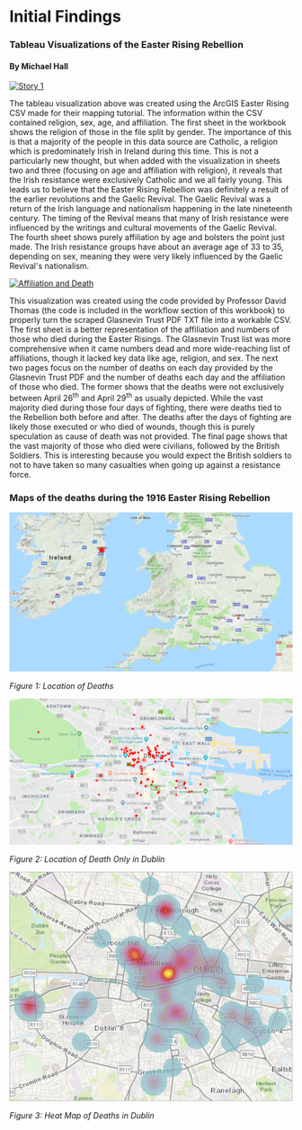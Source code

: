 # Initial Findings

### Tableau Visualizations of the Easter Rising Rebellion
#### By Michael Hall


<div class='tableauPlaceholder' id='viz1525038874304' style='position: relative'><noscript><a href='#'><img alt='Story 1 ' src='https:&#47;&#47;public.tableau.com&#47;static&#47;images&#47;Ir&#47;IrishEasterRising&#47;Story1&#47;1_rss.png' style='border: none' /></a></noscript><object class='tableauViz'  style='display:none;'><param name='host_url' value='https%3A%2F%2Fpublic.tableau.com%2F' /> <param name='embed_code_version' value='3' /> <param name='path' value='views&#47;IrishEasterRising&#47;Story1?:embed=y&amp;:display_count=y&amp;publish=yes' /> <param name='toolbar' value='yes' /><param name='static_image' value='https:&#47;&#47;public.tableau.com&#47;static&#47;images&#47;Ir&#47;IrishEasterRising&#47;Story1&#47;1.png' /> <param name='animate_transition' value='yes' /><param name='display_static_image' value='yes' /><param name='display_spinner' value='yes' /><param name='display_overlay' value='yes' /><param name='display_count' value='yes' /><param name='filter' value='publish=yes' /></object></div>                <script type='text/javascript'>                    var divElement = document.getElementById('viz1525038874304');                    var vizElement = divElement.getElementsByTagName('object')[0];                    vizElement.style.width='1016px';vizElement.style.height='991px';                    var scriptElement = document.createElement('script');                    scriptElement.src = 'https://public.tableau.com/javascripts/api/viz_v1.js';                    vizElement.parentNode.insertBefore(scriptElement, vizElement);                </script>


The tableau visualization above was created using the ArcGIS Easter Rising CSV made for their mapping tutorial. The information within the CSV contained religion, sex, age, and affiliation. The first sheet in the workbook shows the religion of those in the file split by gender. The importance of this is that a majority of the people in this data source are Catholic, a religion which is predominately Irish in Ireland during this time. This is not a particularly new thought, but when added with the visualization in sheets two and three (focusing on age and affiliation with religion), it reveals that the Irish resistance were exclusively Catholic and we all fairly young. This leads us to believe that the Easter Rising Rebellion was definitely a result of the earlier revolutions and the Gaelic Revival. The Gaelic Revival was a return of the Irish language and nationalism happening in the late nineteenth century. The timing of the Revival means that many of Irish resistance were influenced by the writings and cultural movements of the Gaelic Revival. The fourth sheet shows purely affiliation by age and bolsters the point just made. The Irish resistance groups have about an average age of 33 to 35, depending on sex, meaning they were very likely influenced by the Gaelic Revival's nationalism.

<div class='tableauPlaceholder' id='viz1525040549634' style='position: relative'><noscript><a href='#'><img alt='Affiliation and Death ' src='https:&#47;&#47;public.tableau.com&#47;static&#47;images&#47;Ea&#47;EasterRisingPartII&#47;Story1&#47;1_rss.png' style='border: none' /></a></noscript><object class='tableauViz'  style='display:none;'><param name='host_url' value='https%3A%2F%2Fpublic.tableau.com%2F' /> <param name='embed_code_version' value='3' /> <param name='site_root' value='' /><param name='name' value='EasterRisingPartII&#47;Story1' /><param name='tabs' value='no' /><param name='toolbar' value='yes' /><param name='static_image' value='https:&#47;&#47;public.tableau.com&#47;static&#47;images&#47;Ea&#47;EasterRisingPartII&#47;Story1&#47;1.png' /> <param name='animate_transition' value='yes' /><param name='display_static_image' value='yes' /><param name='display_spinner' value='yes' /><param name='display_overlay' value='yes' /><param name='display_count' value='yes' /><param name='filter' value='publish=yes' /></object></div>                <script type='text/javascript'>                    var divElement = document.getElementById('viz1525040549634');                    var vizElement = divElement.getElementsByTagName('object')[0];                    vizElement.style.width='1016px';vizElement.style.height='991px';                    var scriptElement = document.createElement('script');                    scriptElement.src = 'https://public.tableau.com/javascripts/api/viz_v1.js';                    vizElement.parentNode.insertBefore(scriptElement, vizElement);                </script>


This visualization was created using the code provided by Professor David Thomas (the code is included in the workflow section of this workbook) to properly turn the scraped Glasnevin Trust PDF TXT file into a workable CSV. The first sheet is a better representation of the affiliation and numbers of those who died during the Easter Risings. The Glasnevin Trust list was more comprehensive when it came numbers dead and more wide-reaching list of affiliations, though it lacked key data like age, religion, and sex. The next two pages focus on the number of deaths on each day provided by the Glasnevin Trust PDF and the number of deaths each day and the affiliation of those who died. The former shows that the deaths were not exclusively between April 26<sup>th</sup> and April 29<sup>th</sup> as usually depicted. While the vast majority died during those four days of fighting, there were deaths tied to the Rebellion both before and after. The deaths after the days of fighting are likely those executed or who died of wounds, though this is purely speculation as cause of death was not provided. The final page shows that the vast majority of those who died were civilians, followed by the British Soldiers. This is interesting because you would expect the British soldiers to not to have taken so many casualties when going up against a resistance force.



### Maps of the deaths during the 1916 Easter Rising Rebellion
![Places of deaths](docs/files/map1.png)

*Figure 1: Location of Deaths*

![Locations of deaths in Dublin](docs/files/map2.png)

*Figure 2: Location of Death Only in Dublin*

![Heat map of deaths](docs/files/map3.png)

*Figure 3: Heat Map of Deaths in Dublin*
